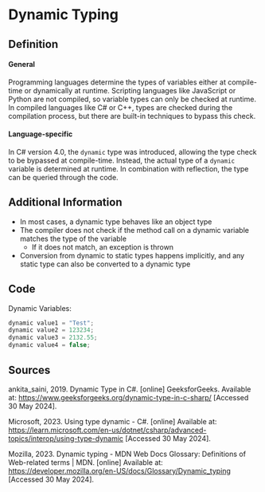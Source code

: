 # Dynamic Typing

## Definition

#### General

Programming languages determine the types of variables either at compile-time or dynamically at runtime.
Scripting languages like JavaScript or Python are not compiled, so variable types can only be checked at runtime.
In compiled languages like C# or C++, types are checked during the compilation process, but there are built-in techniques to bypass this check.

#### Language-specific

In C# version 4.0, the `dynamic` type was introduced, allowing the type check to be bypassed at compile-time.
Instead, the actual type of a `dynamic` variable is determined at runtime.
In combination with reflection, the type can be queried through the code.

## Additional Information

- In most cases, a dynamic type behaves like an object type
- The compiler does not check if the method call on a dynamic variable matches the type of the variable
  - If it does not match, an exception is thrown
- Conversion from dynamic to static types happens implicitly, and any static type can also be converted to a dynamic type

## Code

Dynamic Variables:
```cs
dynamic value1 = "Test"; 
dynamic value2 = 123234; 
dynamic value3 = 2132.55; 
dynamic value4 = false;
```

## Sources

ankita_saini, 2019. Dynamic Type in C#. [online] GeeksforGeeks. Available at: <https://www.geeksforgeeks.org/dynamic-type-in-c-sharp/> [Accessed 30 May 2024].

Microsoft, 2023. Using type dynamic - C#. [online] Available at: <https://learn.microsoft.com/en-us/dotnet/csharp/advanced-topics/interop/using-type-dynamic> [Accessed 30 May 2024].

Mozilla, 2023. Dynamic typing - MDN Web Docs Glossary: Definitions of Web-related terms | MDN. [online] Available at: <https://developer.mozilla.org/en-US/docs/Glossary/Dynamic_typing> [Accessed 30 May 2024].